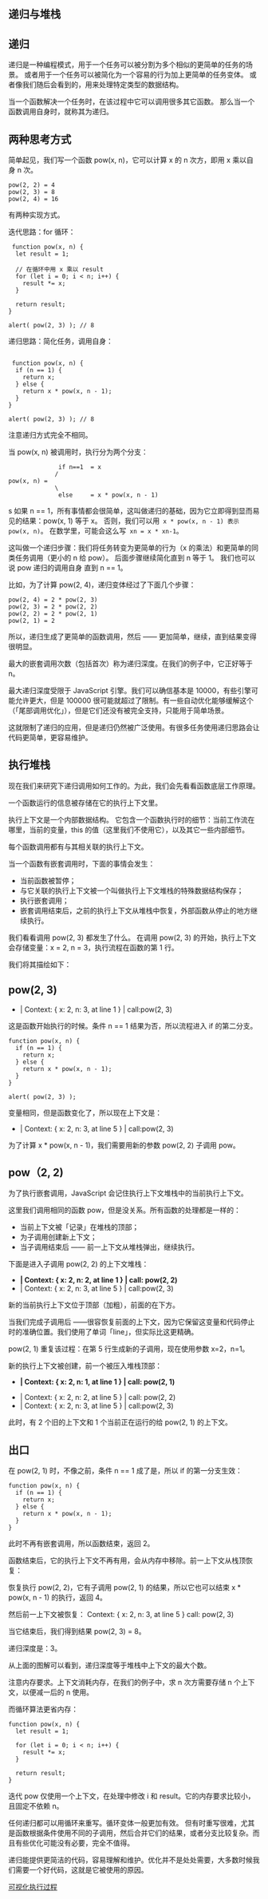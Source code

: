 ## 递归与堆栈

## 递归
递归是一种编程模式，用于一个任务可以被分割为多个相似的更简单的任务的场景。
或者用于一个任务可以被简化为一个容易的行为加上更简单的任务变体。
或者像我们随后会看到的，用来处理特定类型的数据结构。

当一个函数解决一个任务时，在该过程中它可以调用很多其它函数。
那么当一个函数调用自身时，就称其为递归。

两种思考方式
---
简单起见，我们写一个函数 pow(x, n)，它可以计算 x 的 n 次方，即用 x 乘以自身 n 次。
```
pow(2, 2) = 4
pow(2, 3) = 8
pow(2, 4) = 16
```
有两种实现方式。

迭代思路：for 循环：
```
 function pow(x, n) {
  let result = 1;

  // 在循环中用 x 乘以 result
  for (let i = 0; i < n; i++) {
    result *= x;
  }

  return result;
}

alert( pow(2, 3) ); // 8
```
递归思路：简化任务，调用自身：
```

 function pow(x, n) {
  if (n == 1) {
    return x;
  } else {
    return x * pow(x, n - 1);
  }
}

alert( pow(2, 3) ); // 8
```
注意递归方式完全不相同。

当 pow(x, n) 被调用时，执行分为两个分支：
```
              if n==1  = x
             /
pow(x, n) =
             \
              else     = x * pow(x, n - 1)
```
s
如果 n == 1，所有事情都会很简单，这叫做递归的基础，因为它立即得到显而易见的结果：pow(x, 1) 等于 x。
否则，我们可以用`` x * pow(x, n - 1) 表示 pow(x, n)``。
在数学里，可能会这么写`` xn = x * xn-1``。

这叫做一个递归步骤：我们将任务转变为更简单的行为（x 的乘法）和更简单的同类任务调用（更小的 n 给 pow）。
后面步骤继续简化直到 n 等于 1。
我们也可以说 pow 递归的调用自身 直到 n == 1。

比如，为了计算 pow(2, 4)，递归变体经过了下面几个步骤：
```
pow(2, 4) = 2 * pow(2, 3)
pow(2, 3) = 2 * pow(2, 2)
pow(2, 2) = 2 * pow(2, 1)
pow(2, 1) = 2
```
所以，递归生成了更简单的函数调用，然后 —— 更加简单，继续，直到结果变得很明显。

最大的嵌套调用次数（包括首次）称为递归深度。在我们的例子中，它正好等于 n。

最大递归深度受限于 JavaScript 引擎。我们可以确信基本是 10000，有些引擎可能允许更大，但是 100000 很可能就超过了限制。有一些自动优化能够缓解这个（「尾部调用优化」），但是它们还没有被完全支持，只能用于简单场景。

这就限制了递归的应用，但是递归仍然被广泛使用。有很多任务使用递归思路会让代码更简单，更容易维护。

## 执行堆栈

现在我们来研究下递归调用如何工作的。为此，我们会先看看函数底层工作原理。

一个函数运行的信息被存储在它的执行上下文里。

执行上下文是一个内部数据结构。
它包含一个函数执行时的细节：当前工作流在哪里，当前的变量，this 的值（这里我们不使用它），以及其它一些内部细节。

每个函数调用都有与其相关联的执行上下文。

当一个函数有嵌套调用时，下面的事情会发生：

* 当前函数被暂停；
* 与它关联的执行上下文被一个叫做执行上下文堆栈的特殊数据结构保存；
* 执行嵌套调用；
* 嵌套调用结束后，之前的执行上下文从堆栈中恢复，外部函数从停止的地方继续执行。

我们看看调用 pow(2, 3) 都发生了什么。
在调用 pow(2, 3) 的开始，执行上下文会存储变量：x = 2, n = 3，执行流程在函数的第 1 行。

我们将其描绘如下：

pow(2, 3)
---

* | Context: { x: 2, n: 3, at line 1 } | call:pow(2, 3) 

这是函数开始执行的时候。条件 n == 1 结果为否，所以流程进入 if 的第二分支。
```
function pow(x, n) {
  if (n == 1) {
    return x;
  } else {
    return x * pow(x, n - 1);
  }
}

alert( pow(2, 3) );
```
变量相同，但是函数变化了，所以现在上下文是：
* | Context: { x: 2, n: 3, at line 5 } | call:pow(2, 3)

为了计算 x * pow(x, n - 1)，我们需要用新的参数 pow(2, 2) 子调用 pow。

pow（2, 2)
---
为了执行嵌套调用，JavaScript 会记住执行上下文堆栈中的当前执行上下文。

这里我们调用相同的函数 pow，但是没关系。所有函数的处理都是一样的：

* 当前上下文被「记录」在堆栈的顶部；
* 为子调用创建新上下文；
* 当子调用结束后 —— 前一上下文从堆栈弹出，继续执行。

下面是进入子调用 pow(2, 2) 的上下文堆栈：

* **| Context: { x: 2, n: 2, at line 1 } | call: pow(2, 2)**
* | Context: { x: 2, n: 3, at line 5 } | call:pow(2, 3)

新的当前执行上下文位于顶部（加粗），前面的在下方。

当我们完成子调用后 ——很容恢复前面的上下文，因为它保留这变量和代码停止时的准确位置。我们使用了单词「line」，但实际比这更精确。

pow(2, 1)
重复该过程：在第 5 行生成新的子调用，现在使用参数 x=2，n=1。

新的执行上下文被创建，前一个被压入堆栈顶部：

- **| Context: { x: 2, n: 1, at line 1 } | call: pow(2, 1)**
* | Context: { x: 2, n: 2, at line 5 } | call: pow(2, 2)
* | Context: { x: 2, n: 3, at line 5 } | call:pow(2, 3)

此时，有 2 个旧的上下文和 1 个当前正在运行的给 pow(2, 1) 的上下文。

出口
---
在 pow(2, 1) 时，不像之前，条件 n == 1 成了是，所以 if 的第一分支生效：
```
function pow(x, n) {
  if (n == 1) {
    return x;
  } else {
    return x * pow(x, n - 1);
  }
}
```
此时不再有嵌套调用，所以函数结束，返回 2。

函数结束后，它的执行上下文不再有用，会从内存中移除。前一上下文从栈顶恢复：

恢复执行 pow(2, 2)，它有子调用 pow(2, 1) 的结果，所以它也可以结束 x * pow(x, n - 1) 的执行，返回 4。

然后前一上下文被恢复：
Context: { x: 2, n: 3, at line 5 } call: pow(2, 3)

当它结束后，我们得到结果 pow(2, 3) = 8。

递归深度是：3。

从上面的图解可以看到，递归深度等于堆栈中上下文的最大个数。

注意内存要求。上下文消耗内存，在我们的例子中，求 n 次方需要存储 n 个上下文，以便减一后的 n 使用。

而循环算法更省内存：
```
function pow(x, n) {
  let result = 1;

  for (let i = 0; i < n; i++) {
    result *= x;
  }

  return result;
}
```
迭代 pow 仅使用一个上下文，在处理中修改 i 和 result。它的内存要求比较小，且固定不依赖 n。

任何递归都可以用循环来重写。循环变体一般更加有效。
但有时重写很难，尤其是函数根据条件使用不同的子调用，然后合并它们的结果，或者分支比较复杂。而且有些优化可能没有必要，完全不值得。

递归能提供更简洁的代码，容易理解和维护。优化并不是处处需要，大多数时候我们需要一个好代码，这就是它被使用的原因。

[可视化执行过程](http://www.pythontutor.com/visualize.html#code=function%20pow%28x,%20n%29%20%7B%0A%20%20if%20%28n%20%3D%3D%201%29%20%7B%0A%20%20%20%20return%20x%3B%0A%20%20%7D%20else%20%7B%0A%20%20%20%20return%20x%20*%20pow%28x,%20n%20-%201%29%3B%0A%20%20%7D%0A%7D%0A%0Alet%20t%3Dpow%282,%203%29%3B%0A&cumulative=false&curInstr=7&heapPrimitives=nevernest&mode=display&origin=opt-frontend.js&py=js&rawInputLstJSON=%5B%5D&textReferences=false)
